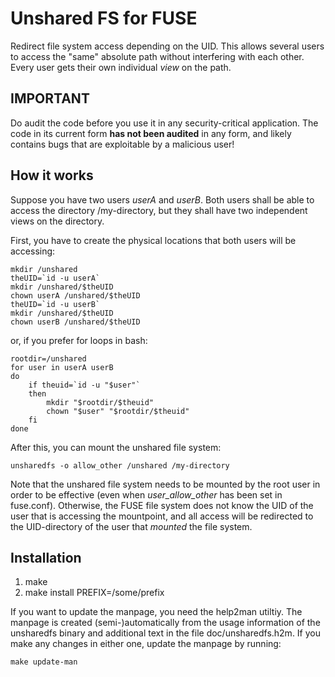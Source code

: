 Unshared FS for FUSE
====================

Redirect file system access depending on the UID.  This allows several users to
access the "same" absolute path without interfering with each other.  Every
user gets their own individual *view* on the path.


IMPORTANT
---------

Do audit the code before you use it in any security-critical application.  The
code in its current form **has not been audited** in any form, and likely contains
bugs that are exploitable by a malicious user!


How it works
------------

Suppose you have two users *userA* and *userB*. Both users shall be able to
access the directory /my-directory, but they shall have two independent views
on the directory.

First, you have to create the physical locations that both users will be accessing:

```
mkdir /unshared
theUID=`id -u userA`
mkdir /unshared/$theUID
chown userA /unshared/$theUID
theUID=`id -u userB`
mkdir /unshared/$theUID
chown userB /unshared/$theUID
```

or, if you prefer for loops in bash:
```
rootdir=/unshared
for user in userA userB
do
	if theuid=`id -u "$user"`
	then
		mkdir "$rootdir/$theuid"
		chown "$user" "$rootdir/$theuid"
	fi
done
```


After this, you can mount the unshared file system:

```
unsharedfs -o allow_other /unshared /my-directory
```

Note that the unshared file system needs to be mounted by the root user in
order to be effective (even when *user_allow_other* has been set in fuse.conf).
Otherwise, the FUSE file system does not know the UID of the user that is
accessing the mountpoint, and all access will be redirected to the
UID-directory of the user that *mounted* the file system.


Installation
------------

1. make
2. make install PREFIX=/some/prefix

If you want to update the manpage, you need the help2man utiltiy.
The manpage is created (semi-)automatically from the usage information of the
unsharedfs binary and additional text in the file doc/unsharedfs.h2m.
If you make any changes in either one, update the manpage by running:
```
make update-man
```
